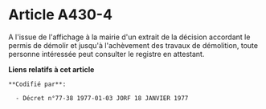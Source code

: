 # Article A430-4

A l'issue de l'affichage à la mairie d'un extrait de la décision accordant le permis de démolir et jusqu'à l'achèvement des
travaux de démolition, toute personne intéressée peut consulter le registre en attestant.

**Liens relatifs à cet article**

	**Codifié par**:

	  - Décret n°77-38 1977-01-03 JORF 18 JANVIER 1977
